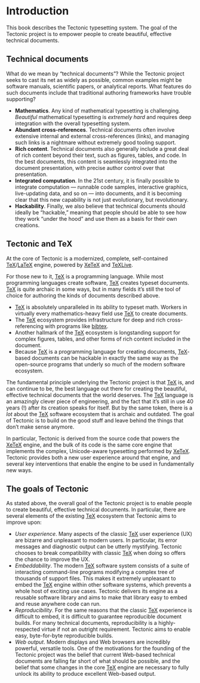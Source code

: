 # Introduction

This book describes the Tectonic typesetting system. The goal of the Tectonic
project is to empower people to create beautiful, effective technical
documents.

## Technical documents

What do we mean by “technical documents”? While the Tectonic project seeks to
cast its net as widely as possible, common examples might be software manuals,
scientific papers, or analytical reports. What features do such documents
include that traditional authoring frameworks have trouble supporting?

- **Mathematics**. Any kind of mathematical typesetting is challenging.
  *Beautiful* mathematical typesetting is *extremely hard* and requires deep
  integration with the overall typesetting system.
- **Abundant cross-references**. Technical documents often involve extensive
  internal and external cross-references (links), and managing such links is a
  nightmare without extremely good tooling support.
- **Rich content**. Technical documents also generally include a great deal of
  rich content beyond their text, such as figures, tables, and code. In the
  best documents, this content is seamlessly integrated into the document
  presentation, with precise author control over that presentation.
- **Integrated computation**. In the 21st century, it is finally possible to
  integrate computation — runnable code samples, interactive graphics,
  live-updating data, and so on — into documents, and it is becoming clear
  that this new capability is not just evolutionary, but revolutionary.
- **Hackability**. Finally, we also believe that technical documents should
  ideally be “hackable,” meaning that people should be able to see how they
  work “under the hood” and use them as a basis for their own creations.

## Tectonic and TeX

At the core of Tectonic is a modernized, complete, self-contained
[TeX]/[LaTeX] engine, powered by [XeTeX] and [TeXLive].

[TeX]: https://en.wikipedia.org/wiki/TeX
[LaTeX]: https://www.latex-project.org/
[XeTeX]: http://xetex.sourceforge.net/
[TeXLive]: https://www.tug.org/texlive/

For those new to it, [TeX] is a programming language. While most programming
languages create software, [TeX] creates typeset documents. [TeX] is quite
archaic in some ways, but in many fields it’s still the tool of choice for
authoring the kinds of documents described above.

- [TeX] is absolutely unparalleled in its ability to typeset math. Workers in
  virtually every mathematics-heavy field use [TeX] to create documents.
- The [TeX] ecosystem provides infrastructure for deep and rich
  cross-referencing with programs like [bibtex].
- Another hallmark of the [TeX] ecosystem is longstanding support for complex
  figures, tables, and other forms of rich content included in the document.
- Because [TeX] is a programming language for creating documents, [TeX]-based
  documents can be hackable in exactly the same way as the open-source
  programs that underly so much of the modern software ecosystem.

[bibtex]: http://www.bibtex.org/

The fundamental principle underlying the Tectonic project is that [TeX] is,
and can continue to be, the best language out there for creating the
beautiful, effective technical documents that the world deserves. The [TeX]
language is an amazingly clever piece of engineering, and the fact that it’s
still in use 40 years (!) after its creation speaks for itself. But by the
same token, there is a *lot* about the [TeX] software ecosystem that is
archaic and outdated. The goal of Tectonic is to build on the good stuff and
leave behind the things that don’t make sense anymore.

In particular, Tectonic is derived from the source code that powers the
[XeTeX] engine, and the bulk of its code is the same core engine that
implements the complex, Unicode-aware typesetting performed by [XeTeX].
Tectonic provides both a new user experience around that engine, and several
key interventions that enable the engine to be used in fundamentally new ways.

## The goals of Tectonic

As stated above, the overall goal of the Tectonic project is to enable people
to create beautiful, effective technical documents. In particular, there are
several elements of the existing [TeX] ecosystem that Tectonic aims to improve
upon:

- *User experience*. Many aspects of the classic [TeX] user experience (UX)
  are bizarre and unpleasant to modern users. In particular, its error
  messages and diagnostic output can be utterly mystifying. Tectonic chooses
  to break compatibility with classic [TeX] when doing so offers the chance to
  improve the UX.
- *Embeddability*. The modern [TeX] software system consists of a suite of
  interacting command-line programs modifying a complex tree of thousands of
  support files. This makes it extremely unpleasant to embed the [TeX] engine
  within other software systems, which prevents a whole host of exciting use
  cases. Tectonic delivers its engine as a reusable software library and aims
  to make that library easy to embed and reuse anywhere code can run.
- *Reproducibility*. For the same reasons that the classic [TeX] experience is
  difficult to embed, it is difficult to guarantee reproducible document
  builds. For many technical documents, reproducibility is a highly-respected
  virtue if not an outright requirement. Tectonic aims to enable easy,
  byte-for-byte reproducible builds.
- *Web output*. Modern displays and Web browsers are incredibly powerful,
  versatile tools. One of the motivations for the founding of the Tectonic
  project was the belief that current Web-based technical documents are
  falling far short of what should be possible, and the belief that some
  changes in the core [TeX] engine are necessary to fully unlock its ability
  to produce excellent Web-based output.

